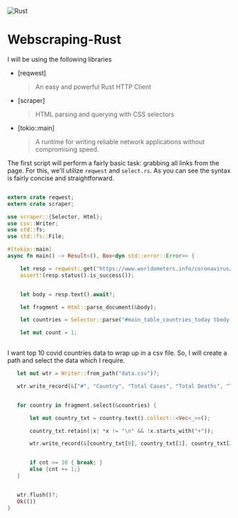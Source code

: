 ![Rust](https://img.shields.io/badge/-Rust-orange)

# Webscraping-Rust

I will be using the following libraries 

- [reqwest]

    > An easy and powerful Rust HTTP Client

- [scraper]

    > HTML parsing and querying with CSS selectors
    
- [tokio::main]
 
   > A runtime for writing reliable network applications without compromising speed.
   
The first script will perform a fairly basic task: grabbing all links from the page. For this, we'll utilize `reqwest` and `select.rs`. As you can see the syntax is fairly concise and straightforward.

```rust

extern crate reqwest;
extern crate scraper;

use scraper::{Selector, Html};
use csv::Writer;
use std::fs;
use std::fs::File;

#[tokio::main]
async fn main() -> Result<(), Box<dyn std::error::Error>> {

    let resp = reqwest::get("https://www.worldometers.info/coronavirus/#countries").await?;
    assert!(resp.status().is_success());


    let body = resp.text().await?;

    let fragment = Html::parse_document(&body);

    let countries = Selector::parse("#main_table_countries_today tbody:nth-child(2) tr:not([style*=\"display: none\"]):not(.total_row_world)").unwrap();

    let mut count = 1;
    
 ```
    
   I want top 10 covid countries data to wrap up in a csv file. So, I will create a path and select the data which I require.
    
    
 ```rust
    let mut wtr = Writer::from_path("data.csv")?;

    wtr.write_record(&["#", "Country", "Total Cases", "Total Deaths", "Total Recovered"])?;


    for country in fragment.select(&countries) {

        let mut country_txt = country.text().collect::<Vec<_>>();

        country_txt.retain(|x| *x != "\n" && !x.starts_with("+"));

        wtr.write_record(&[country_txt[0], country_txt[1], country_txt[2], country_txt[3], country_txt[4]])?;


        if cnt >= 10 { break; }
        else {cnt += 1;}
    }


    wtr.flush()?;
    Ok(())
}
```
